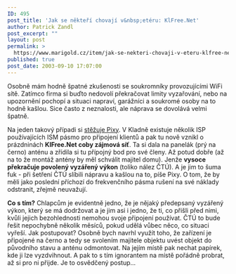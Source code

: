 ```yaml
---
ID: 495
post_title: 'Jak se někteří chovají v&nbsp;etéru: KlFree.Net'
author: Patrick Zandl
post_excerpt: ""
layout: post
permalink: >
  https://www.marigold.cz/item/jak-se-nekteri-chovaji-v-eteru-klfree-net
published: true
post_date: 2003-09-10 17:07:00
---
```

<P>Osobně mám hodně špatné zkušenosti se soukromníky provozujícími WiFi sítě. Zatímco firma si buďto nedovolí překračovat limity vyzařování, nebo na upozornění pochopí a situaci napraví, garážníci a soukromé osoby na to hodně kašlou. Sice často z neznalosti, ale náprava se dovolává velmi špatně. </P>
<P>Na jeden takový případi si <A href="http://www.pixy.cz/blogg/web/2003_09_01_archiv.html#1063191896" target=_blank>stěžuje Pixy</A>. V Kladně existuje několik ISP používajících ISM pásmo pro připojení klientů a pak tu nově vznikl o prázdninách <STRONG>KlFree.Net coby zájmová síť</STRONG>. Ta si dala na panelák (prý na černo) anténu a zřídila si tu přípojný bod pro své členy. Až potud dobře (až na to že montáž antény by měl schválit majitel domu). Jenže <STRONG>vysoce překračuje povolený vyzářený výkon</STRONG> (toliko nález ČTÚ). A je jim to šuma fuk - při šetření ČTÚ slíbili nápravu a kašlou na to, píše Pixy. O tom, že by měli jako poslední příchozí do frekvenčního pásma rušení na své náklady odstranit, zřejmě neuvažují. </P>
<P><STRONG>Co s tím?</STRONG> Chlapcům je evidentně jedno, že je nějaký předepsaný vyzářený výkon, který se má dodržovat a je jim asi i jedno, že ti, co přišli před nimi, kvůli jejich bezohlednosti nemohou svoje připojení používat. ČTÚ to bude řešit nepochybně několik měsíců, pokud udělá vůbec něco, co situaci vyřeší. Jak postupovat? Osobně bych navrhl využít toho, že zařízení je připojené na černo a tedy se svolením majitele objektu uvést objekt do původního stavu a anténu odmontovat. Na jejím místě pak nechat papírek, kde ji lze vyzdvihnout. A pak to s tím ignorantem na místě pořádně probrat, až si pro ni přijde. Je to osvědčený postup...</P>